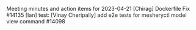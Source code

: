 Meeting minutes and action items for 2023-04-21
[Chirag]  Dockerfile Fix #14135
                    [Ian]  test: 
[Vinay Cheripally] add e2e tests for mesheryctl model view command #14098
